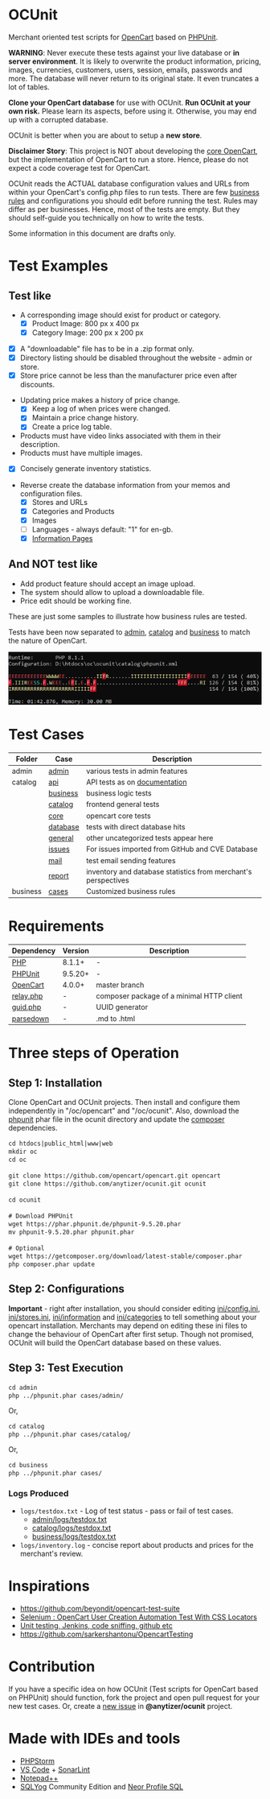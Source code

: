 # OCUnit

Merchant oriented test scripts for [OpenCart](https://github.com/opencart/opencart/) based
on [PHPUnit](https://phpunit.de).

__WARNING__: Never execute these tests against your live database or __in server environment__. It is likely to
overwrite the product information, pricing, images, currencies, customers, users, session, emails, passwords and more.
The database will never return to its original state. It even truncates a lot of tables.

**Clone your OpenCart database** for use with OCUnit.
**Run OCUnit at your own risk.** Please learn its aspects, before using it.
Otherwise, you may end up with a corrupted database.

OCUnit is better when you are about to setup a __new store__.

**Disclaimer Story**: This project is NOT about developing the [core OpenCart](https://github.com/opencart/opencart),
but the implementation of OpenCart to run a store. Hence, please do not expect a code coverage test for OpenCart.

OCUnit reads the ACTUAL database configuration values and URLs from within your OpenCart's config.php files to run tests.
There are few [business rules](ini/config.ini) and configurations you should edit before running the test. Rules may differ
as per businesses. Hence, most of the tests are empty. But they should self-guide you technically on how to write the tests.

Some information in this document are drafts only.

# Test Examples

## Test like

* A corresponding image should exist for product or category.
    * [x] Product Image: 800 px x 400 px
    * [x] Category Image: 200 px x 200 px
* [x] A "downloadable" file has to be in a .zip format only.
* [x] Directory listing should be disabled throughout the website - admin or store.
* [x] Store price cannot be less than the manufacturer price even after discounts.
* Updating price makes a history of price change.
    * [x] Keep a log of when prices were changed.
    * [x] Maintain a price change history.
    * [x] Create a price log table.
* Products must have video links associated with them in their description.
* Products must have multiple images.
* [x] Concisely generate inventory statistics.
* Reverse create the database information from your memos and configuration files.
  * [x] Stores and URLs
  * [x] Categories and Products
  * [x] Images
  * [ ] Languages - always default: "1" for en-gb.
  * [x] [Information Pages](ini/information/)

## And NOT test like

* Add product feature should accept an image upload.
* The system should allow to upload a downloadable file.
* Price edit should be working fine.

These are just some samples to illustrate how business rules are tested.

Tests have been now separated to [admin](./admin/cases), [catalog](./catalog/cases) and [business](./business/cases/) to match the nature of OpenCart.

![Sample Output](sample-output.png)


# Test Cases

| Folder    | Case                               | Description
|-----------|------------------------------------|------------------------------------------------
| admin     | [admin](admin/cases/admin)         | various tests in admin features
| catalog   | [api](catalog/cases/api)           | API tests as on [documentation](https://docs.opencart.com/en-gb/system/users/api/)
|           | [business](catalog/cases/business) | business logic tests
|           | [catalog](catalog/cases/catalog)   | frontend general tests
|           | [core](catalog/cases/core)         | opencart core tests
|           | [database](catalog/cases/database) | tests with direct database hits
|           | [general](catalog/cases/general)   | other uncategorized tests appear here
|           | [issues](catalog/cases/issues)     | For issues imported from GitHub and CVE Database
|           | [mail](catalog/cases/mail)         | test email sending features
|           | [report](catalog/cases/report)     | inventory and database statistics from merchant's perspectives
| business  | [cases](business/cases)            | Customized business rules


# Requirements

Dependency                     | Version                       | Description
-------------------------------|-------------------------------|---------------------
[PHP](https://www.php.net/)    | 8.1.1+                        | -
[PHPUnit](https://phpunit.de/) | 9.5.20+                       | -
[OpenCart](https://github.com/opencart/opencart)               | 4.0.0+ | master branch
[relay.php](https://packagist.org/packages/anytizer/relay.php) | -      | composer package of a minimal HTTP client
[guid.php](https://packagist.org/packages/anytizer/guid.php)   | -      | UUID generator
[parsedown](https://github.com/erusev/parsedown)               | -      | .md to .html


# Three steps of Operation


## Step 1: Installation

Clone OpenCart and OCUnit projects. Then install and configure them independently in "/oc/opencart" and "/oc/ocunit".
Also, download the [phpunit](https://phar.phpunit.de/) phar file in the ocunit directory and update the [composer](https://getcomposer.org) dependencies.

    cd htdocs|public_html|www|web
    mkdir oc
    cd oc

    git clone https://github.com/opencart/opencart.git opencart
    git clone https://github.com/anytizer/ocunit.git ocunit

    cd ocunit

    # Download PHPUnit
    wget https://phar.phpunit.de/phpunit-9.5.20.phar
    mv phpunit-9.5.20.phar phpunit.phar

    # Optional
    wget https://getcomposer.org/download/latest-stable/composer.phar
    php composer.phar update


## Step 2: Configurations

**Important** - right after installation, you should consider editing [ini/config.ini](ini/config.ini), [ini/stores.ini](ini/stores.ini), [ini/information](ini/information) and [ini/categories](ini/categories) to tell something about your opencart installation.
Merchants may depend on editing these ini files to change the behaviour of OpenCart after first setup.
Though not promised, OCUnit will build the OpenCart database based on these values.


## Step 3: Test Execution

    cd admin
    php ../phpunit.phar cases/admin/

Or,

    cd catalog
    php ../phpunit.phar cases/catalog/

Or,

    cd business
    php ../phpunit.phar cases/


### Logs Produced

* `logs/testdox.txt` - Log of test status - pass or fail of test cases.
  * [admin/logs/testdox.txt](admin/logs/testdox.txt)
  * [catalog/logs/testdox.txt](catalog/logs/testdox.txt)
  * [business/logs/testdox.txt](business/logs/testdox.txt)
* `logs/inventory.log` - concise report about products and prices for the merchant's review.


# Inspirations

* https://github.com/beyondit/opencart-test-suite
* [Selenium : OpenCart User Creation Automation Test With CSS Locators](https://www.youtube.com/watch?v=DEwzzZfMYwM)
* [Unit testing, Jenkins, code sniffing, github etc](https://forum.opencart.com/viewtopic.php?t=124532)
* https://github.com/sarkershantonu/OpencartTesting


# Contribution

If you have a specific idea on how OCUnit (Test scripts for OpenCart based on PHPUnit) should function, fork the project
and open pull request for your new test cases. Or, create a [new issue](https://github.com/anytizer/ocunit/issues/new)
in __@anytizer/ocunit__ project.


# Made with IDEs and tools

* [PHPStorm](https://www.jetbrains.com/phpstorm/?from=anytizer+ocunit)
* [VS Code](https://code.visualstudio.com/download) + [SonarLint](https://www.sonarlint.org/)
* [Notepad++](https://notepad-plus-plus.org/downloads/)
* [SQLYog](https://github.com/webyog/sqlyog-community/wiki/Downloads) Community Edition and [Neor Profile SQL](https://www.profilesql.com/)
